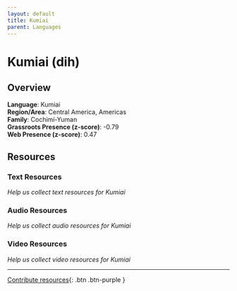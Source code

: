 ```yaml
---
layout: default
title: Kumiai
parent: Languages
---
```


# Kumiai (dih)

## Overview

**Language**: Kumiai  
**Region/Area**: Central America, Americas  
**Family**: Cochimí-Yuman  
**Grassroots Presence (z-score)**: -0.79  
**Web Presence (z-score)**: 0.47  

## Resources

### Text Resources
*Help us collect text resources for Kumiai*

### Audio Resources
*Help us collect audio resources for Kumiai*

### Video Resources
*Help us collect video resources for Kumiai*

---

[Contribute resources](https://forms.office.com/e/1SfLJx3u1r){: .btn .btn-purple }
